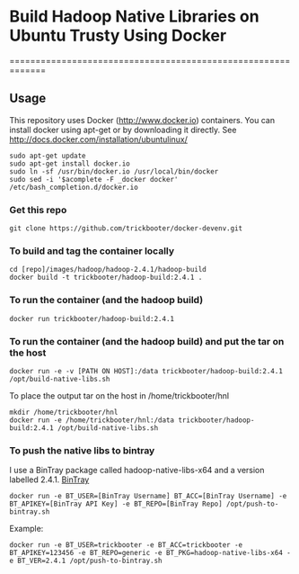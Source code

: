 # Build Hadoop Native Libraries on Ubuntu Trusty Using Docker
=============================================================

## Usage
This repository uses Docker (http://www.docker.io) containers. You can install docker using apt-get or by downloading it directly. See http://docs.docker.com/installation/ubuntulinux/ 
```
sudo apt-get update
sudo apt-get install docker.io
sudo ln -sf /usr/bin/docker.io /usr/local/bin/docker
sudo sed -i '$acomplete -F _docker docker' /etc/bash_completion.d/docker.io
```

### Get this repo
```
git clone https://github.com/trickbooter/docker-devenv.git
```

### To build and tag the container locally
```
cd [repo]/images/hadoop/hadoop-2.4.1/hadoop-build
docker build -t trickbooter/hadoop-build:2.4.1 .
```

### To run the container (and the hadoop build)
```
docker run trickbooter/hadoop-build:2.4.1
```

### To run the container (and the hadoop build) and put the tar on the host
```
docker run -e -v [PATH ON HOST]:/data trickbooter/hadoop-build:2.4.1 /opt/build-native-libs.sh
```
To place the output tar on the host in /home/trickbooter/hnl
```
mkdir /home/trickbooter/hnl
docker run -e /home/trickbooter/hnl:/data trickbooter/hadoop-build:2.4.1 /opt/build-native-libs.sh
```

### To push the native libs to bintray
I use a BinTray package called hadoop-native-libs-x64 and a version labelled 2.4.1. [BinTray](https://bintray.com/trickbooter/generic/hadoop-native-libs-x64/view/files/hadoop-native-libs-x64/2.4.1)
```
docker run -e BT_USER=[BinTray Username] BT_ACC=[BinTray Username] -e BT_APIKEY=[BinTray API Key] -e BT_REPO=[BinTray Repo] /opt/push-to-bintray.sh
```
Example:
```
docker run -e BT_USER=trickbooter -e BT_ACC=trickbooter -e BT_APIKEY=123456 -e BT_REPO=generic -e BT_PKG=hadoop-native-libs-x64 -e BT_VER=2.4.1 /opt/push-to-bintray.sh
```
